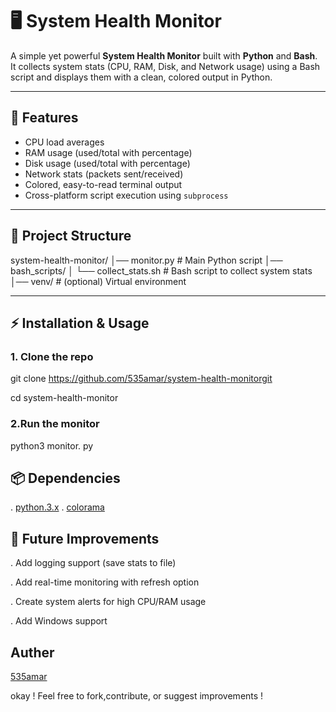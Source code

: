 # 🖥️ System Health Monitor

A simple yet powerful **System Health Monitor** built with **Python** and **Bash**.  
It collects system stats (CPU, RAM, Disk, and Network usage) using a Bash script and displays them with a clean, colored output in Python.

---

## 📌 Features
-  CPU load averages  
-  RAM usage (used/total with percentage)  
-  Disk usage (used/total with percentage)  
-  Network stats (packets sent/received)  
-  Colored, easy-to-read terminal output  
-  Cross-platform script execution using `subprocess`  

---

## 🚀 Project Structure
system-health-monitor/
│── monitor.py # Main Python script
│── bash_scripts/
│ └── collect_stats.sh # Bash script to collect system stats
│── venv/ # (optional) Virtual environment

----------------------------------------

## ⚡ Installation & Usage

### 1. Clone the repo

git clone https://github.com/535amar/system-health-monitorgit

cd system-health-monitor
### 2.Run the monitor
python3 monitor. py

## 📦 Dependencies
. [python.3.x](https://www.python.org)
. [colorama](https://pypi.org/project/colorama)


## 📌 Future Improvements
. Add logging support (save stats to file)

. Add real-time monitoring with refresh option

. Create system alerts for high CPU/RAM usage

. Add Windows support
## Auther
[535amar](https://github.com/535amar)


okay ! Feel free to fork,contribute, or suggest improvements !
